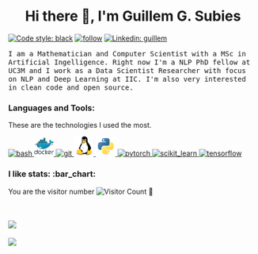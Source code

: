 <h1 align="center">Hi there 👋, I'm Guillem G. Subies</h1>


[![Code style: black](https://img.shields.io/badge/code%20style-black-000000.svg)](https://github.com/psf/black) [![follow](https://img.shields.io/github/followers/GuillemGsubies?style=social)](https://github.com/GuillemGSubies) [![Linkedin: guillem](https://img.shields.io/badge/-guillemgsubies-blue?style=flat-square&logo=Linkedin&logoColor=white&link=https://www.linkedin.com/in/guillemgsubies/)](https://www.linkedin.com/in/guillemgsubies/)

<samp>I am a Mathematician and Computer Scientist with a MSc in Artificial Ingelligence. Right now I'm a NLP PhD fellow at UC3M and I work as a Data Scientist Researcher with focus on NLP and Deep Learning at IIC. I'm also very interested in clean code and open source.</samp>

<h3 align="left">Languages and Tools:</h3>

These are the technologies I used the most.

<p align="left"> <a href="https://www.gnu.org/software/bash/" target="_blank"> <img src="https://www.vectorlogo.zone/logos/gnu_bash/gnu_bash-icon.svg" alt="bash" width="40" height="40"/> </a> <a href="https://www.docker.com/" target="_blank"> <img src="https://raw.githubusercontent.com/devicons/devicon/master/icons/docker/docker-original-wordmark.svg" alt="docker" width="40" height="40"/> </a> <a href="https://git-scm.com/" target="_blank"> <img src="https://www.vectorlogo.zone/logos/git-scm/git-scm-icon.svg" alt="git" width="40" height="40"/> </a> <a href="https://www.linux.org/" target="_blank"> <img src="https://raw.githubusercontent.com/devicons/devicon/master/icons/linux/linux-original.svg" alt="linux" width="40" height="40"/> </a> <a href="https://www.python.org" target="_blank"> <img src="https://raw.githubusercontent.com/devicons/devicon/master/icons/python/python-original.svg" alt="python" width="40" height="40"/> </a> <a href="https://pytorch.org/" target="_blank"> <img src="https://www.vectorlogo.zone/logos/pytorch/pytorch-icon.svg" alt="pytorch" width="40" height="40"/> </a> <a href="https://scikit-learn.org/" target="_blank"> <img src="https://upload.wikimedia.org/wikipedia/commons/0/05/Scikit_learn_logo_small.svg" alt="scikit_learn" width="40" height="40"/> </a> <a href="https://www.tensorflow.org" target="_blank"> <img src="https://www.vectorlogo.zone/logos/tensorflow/tensorflow-icon.svg" alt="tensorflow" width="40" height="40"/> </a> </p>

<h3 align="left">I like stats: :bar_chart:</h3>

You are the visitor number ![Visitor Count](https://profile-counter.glitch.me/GuillemGSubies/count.svg) :eyes: <br> <br> <br>

<a href="https://stackoverflow.com/users/9288003/guillem">
  <img align="center" src="https://github-readme-stackoverflow.vercel.app/?userID=9288003&theme=dark" height="250"></a>
</a> <br>

<br>

<a href="https://www.codewars.com/users/GuillemGSubies">
  <img align="center" src="https://www.codewars.com/users/GuillemGSubies/badges/large"></a>
</a> <br>


<!--

![GuillemGSubies's GitHub stats](https://github-readme-stats.vercel.app/api?username=GuillemGSubies&show_icons=true&theme=transparent)

[![Top Langs](https://github-readme-stats.vercel.app/api/top-langs/?username=GuillemGSubies&layout=compact)](https://github.com/anuraghazra/github-readme-stats)

<a href="https://github.com/anuraghazra/github-readme-statst">
  <img align="center" src="https://github-readme-stats.vercel.app/api/top-langs/?username=GuillemGSubies&layout=compact&theme=tokyonight" />
</a>
<a href="https://github.com/anuraghazra/github-readme-stats">
  <img align="center" src="https://github-readme-stats.vercel.app/api?username=GuillemGSubies&show_icons=true&theme=tokyonight" />
</a>


<h3 align="left">Connect with me:</h3>
<p align="left">
<a href="https://linkedin.com/in/guillemgsubies" target="blank"><img align="center" src="https://cdn.jsdelivr.net/npm/simple-icons@3.0.1/icons/linkedin.svg" alt="guillemgsubies" height="30" width="40" /></a>
<a href="https://stackoverflow.com/users/9288003" target="blank"><img align="center" src="https://cdn.jsdelivr.net/npm/simple-icons@3.0.1/icons/stackoverflow.svg" alt="9288003" height="30" width="40" /></a>
<a href="https://kaggle.com/guillemgsubies" target="blank"><img align="center" src="https://cdn.jsdelivr.net/npm/simple-icons@3.0.1/icons/kaggle.svg" alt="guillemgsubies" height="30" width="40" /></a>
</p>

![Anurag's GitHub stats](https://github-readme-stats.vercel.app/api?username=GuillemGSubies&show_icons=true&theme=tokyonight)

<a href="https://stackoverflow.com/users/9288003/guillem"><img src="https://stackoverflow.com/users/flair/9288003.png?theme=dark " width="208" height="58" alt="profile for Guillem at Stack Overflow, Q&amp;A for professional and enthusiast programmers" title="profile for Guillem at Stack Overflow, Q&amp;A for professional and enthusiast programmers"></a>

<p align="left"> <a href="https://github.com/ryo-ma/github-profile-trophy"><img src="https://github-profile-trophy.vercel.app/?username=guillemgsubies" alt="guillemgsubies" /></a> </p>
-->
